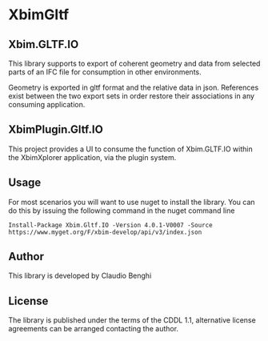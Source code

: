 # XbimGltf

## Xbim.GLTF.IO

This library supports to export of coherent geometry and data from selected parts of an IFC file for consumption in other environments.

Geometry is exported in gltf format and the relative data in json. References exist between the two export sets in order restore their associations in any consuming application.

## XbimPlugin.Gltf.IO

This project provides a UI to consume the function of Xbim.GLTF.IO within the XbimXplorer application, via the plugin system.

## Usage

For most scenarios you will want to use nuget to install the library. You can do this by issuing the following command in the nuget command line

```
Install-Package Xbim.Gltf.IO -Version 4.0.1-V0007 -Source https://www.myget.org/F/xbim-develop/api/v3/index.json
```

## Author

This library is developed by Claudio Benghi

## License

The library is published under the terms of the CDDL 1.1, alternative license agreements can be arranged contacting the author.
